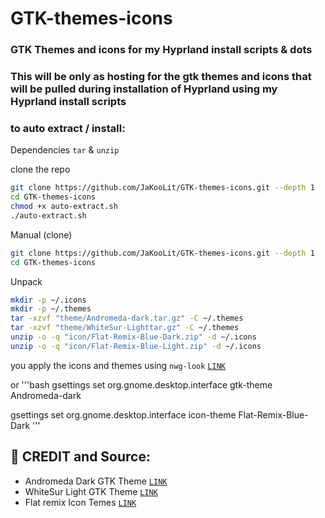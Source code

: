 # GTK-themes-icons
### GTK Themes and icons for my Hyprland install scripts & dots

### This will be only as hosting for the gtk themes and icons that will be pulled during installation of Hyprland using my Hyprland install scripts

### to auto extract / install:

Dependencies
`tar` & `unzip`

clone the repo
```bash
git clone https://github.com/JaKooLit/GTK-themes-icons.git --depth 1
cd GTK-themes-icons
chmod +x auto-extract.sh
./auto-extract.sh
```

Manual (clone)
```bash
git clone https://github.com/JaKooLit/GTK-themes-icons.git --depth 1
cd GTK-themes-icons
```

Unpack
```bash
mkdir -p ~/.icons
mkdir -p ~/.themes
tar -xzvf "theme/Andromeda-dark.tar.gz" -C ~/.themes
tar -xzvf "theme/WhiteSur-Lighttar.gz" -C ~/.themes
unzip -o -q "icon/Flat-Remix-Blue-Dark.zip" -d ~/.icons
unzip -o -q "icon/Flat-Remix-Blue-Light.zip" -d ~/.icons
```

you apply the icons and themes using `nwg-look` [`LINK`](https://github.com/nwg-piotr/nwg-look)

or
'''bash
gsettings set org.gnome.desktop.interface gtk-theme Andromeda-dark

gsettings set org.gnome.desktop.interface icon-theme Flat-Remix-Blue-Dark
'''


## 🤟 CREDIT and Source:
- Andromeda Dark GTK Theme [`LINK`](https://github.com/EliverLara/Andromeda-gtk)
- WhiteSur Light GTK Theme [`LINK`](https://github.com/vinceliuice/WhiteSur-gtk-theme)
- Flat remix Icon Temes [`LINK`](https://github.com/daniruiz/flat-remix)
